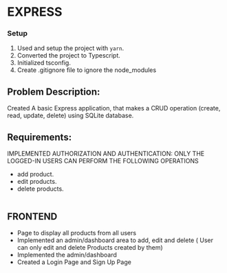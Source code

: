 # EXPRESS

### Setup

1. Used and setup the project with `yarn`.
2. Converted the project to Typescript.
3. Initialized tsconfig.
4. Create .gitignore file to ignore the node_modules
## Problem Description:

Created A basic Express application, that makes a CRUD operation (create, read, update, delete) using SQLite database.

## Requirements:

IMPLEMENTED AUTHORIZATION AND AUTHENTICATION: ONLY THE LOGGED-IN USERS CAN PERFORM THE FOLLOWING OPERATIONS

- add product.
- edit products.
- delete products.

```
```

## FRONTEND

- Page to display all products from all users
- Implemented an admin/dashboard area to add, edit and delete ( User can only edit and delete Products created by them)
- Implemented the admin/dashboard
- Created a Login Page and Sign Up Page

